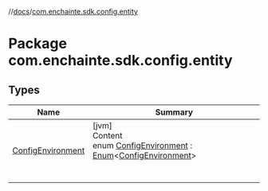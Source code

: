 //[docs](../index.md)/[com.enchainte.sdk.config.entity](index.md)



# Package com.enchainte.sdk.config.entity  


## Types  
  
|  Name|  Summary| 
|---|---|
| <a name="com.enchainte.sdk.config.entity/ConfigEnvironment///PointingToDeclaration/"></a>[ConfigEnvironment](-config-environment/index.md)| <a name="com.enchainte.sdk.config.entity/ConfigEnvironment///PointingToDeclaration/"></a>[jvm]  <br>Content  <br>enum [ConfigEnvironment](-config-environment/index.md) : [Enum](https://kotlinlang.org/api/latest/jvm/stdlib/kotlin/-enum/index.html)<[ConfigEnvironment](-config-environment/index.md)>   <br><br><br>

